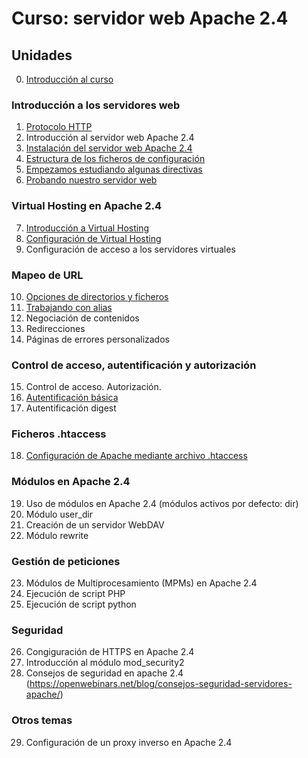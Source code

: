 # Curso: servidor web Apache 2.4

## Unidades

0. [Introducción al curso](curso/u0)

### Introducción a los servidores web

1. [Protocolo HTTP](curso/u1) 
2. Introducción al servidor web Apache 2.4
3. [Instalación del servidor web Apache 2.4](curso/u3)
4. [Estructura de los ficheros de configuración](curso/u4)
5. [Empezamos estudiando algunas directivas](curso/u5)
6. [Probando nuestro servidor web](curso/u6)

### Virtual Hosting en Apache 2.4

7. [Introducción a Virtual Hosting](curso/u7)
8. [Configuración de Virtual Hosting](curso/u8)
9. Configuración de acceso a los servidores virtuales

### Mapeo de URL

10. [Opciones de directorios y ficheros](curso/u10)
11. [Trabajando con alias](curso/u11)
12. Negociación de contenidos
13. Redirecciones
14. Páginas de errores personalizados

### Control de acceso, autentificación y autorización

15. Control de acceso. Autorización.
16. [Autentificación básica](curso/u16)
17. Autentificación digest

### Ficheros .htaccess

18. [Configuración de Apache mediante archivo .htaccess](curso/u18)

### Módulos en Apache 2.4

19. Uso de módulos en Apache 2.4 (módulos activos por defecto: dir)
20. Módulo user_dir
21. Creación de un servidor WebDAV
22. Módulo rewrite

### Gestión de peticiones

23. Módulos de Multiprocesamiento (MPMs) en Apache 2.4
24. Ejecución de script PHP
25. Ejecución de script python

### Seguridad

26. Congiguración de HTTPS en Apache 2.4
27. Introducción al módulo mod_security2
28. Consejos de seguridad en apache 2.4 (https://openwebinars.net/blog/consejos-seguridad-servidores-apache/)

### Otros temas

29. Configuración de un proxy inverso en Apache 2.4


